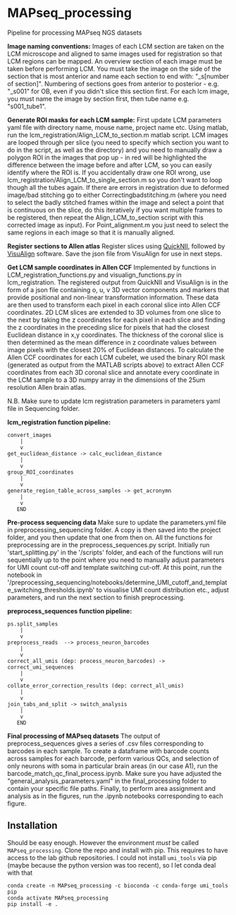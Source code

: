 # MAPseq_processing
Pipeline for processing MAPseq NGS datasets

**Image naming conventions:**
Images of each LCM section are taken on the LCM microscope and aligned to same images used for registration so that LCM regions can be mapped. An overview section of each image must be taken before performing LCM. You must take the image on the side of the section that is most anterior and name each section to end with: "_s[number of section]". Numbering of sections goes from anterior to posterior - e.g. "_s001" for OB, even if you didn't slice this section first. For each lcm image, you must name the image by section first, then tube name e.g. "s001_tube1".

**Generate ROI masks for each LCM sample:**
First update LCM parameters yaml file with directory name, mouse name, project name etc.
Using matlab, run the lcm_registration/Align_LCM_to_section.m matlab script. LCM images are looped through per slice (you need to specify which section you want to do in the script, as well as the directory) and you need to manually draw a polygon ROI in the images that pop up - in red will be highlighted the difference between the image before and after LCM, so you can easily identify where the ROI is. If you accidentally draw one ROI wrong, use lcm_registration/Align_LCM_to_single_section.m so you don't want to loop though all the tubes again. If there are errors in registration due to deformed image/bad stitching go to either Correctingbadstitching.m (where you need to select the badly stitched frames within the image and select a point that is continuous on the slice, do this iteratively if you want multiple frames to be registered, then repeat the Align_LCM_to_section script with this corrected image as input). For Point_alignment.m you just need to select the same regions in each image so that it is manually aligned.

**Register sections to Allen atlas**
Register slices using [QuickNII](https://quicknii.readthedocs.io/en/latest/), followed by [VisuAlign](https://visualign.readthedocs.io/en/latest/) software. Save the json file from VisuAlign for use in next steps.

**Get LCM sample coordinates in Allen CCF**
Implemented by functions in LCM_registration_functions.py and visualign_functions.py in lcm_registration. The registered output from QuickNII and VisuAlign is in the form of a json file containing o, u, v 3D vector components and markers that provide positional and non-linear transformation information. These data are then used to transform each pixel in each coronal slice into Allen CCF coordinates. 2D LCM slices are extended to 3D volumes from one slice to the next by taking the z coordinates for each pixel in each slice and finding the z coordinates in the preceding slice for pixels that had the closest Euclidean distance in x,y coordinates. The thickness of the coronal slice is then determined as the mean difference in z coordinate values between image pixels with the closest 20% of Euclidean distances. To calculate the Allen CCF coordinates for each LCM cubelet, we used the binary ROI mask (generated as output from the MATLAB scripts above) to extract Allen CCF coordinates from each 3D coronal slice and annotate every coordinate in the LCM sample to a 3D numpy array in the dimensions of the 25um resolution Allen brain atlas.

N.B. Make sure to update lcm registration parameters in parameters yaml file in Sequencing folder.

**lcm_registration function pipeline:**
```
convert_images
    |
    v
get_euclidean_distance -> calc_euclidean_distance
    |
    v       
group_ROI_coordinates
    |
    v
generate_region_table_across_samples -> get_acronymn
    |
    v
   END
```
**Pre-process sequencing data**
Make sure to update the parameters.yml file in preprocessing_sequencing folder. A copy is then saved into the project folder, and you then update that one from then on.
All the functions for preprocessing are in the preprocess_sequences.py script. Initially run 'start_splitting.py' in the '/scripts' folder, and each of the functions will run sequentially up to the point where you need to manually adjust parameters for UMI count cut-off and template switching cut-off. At this point, run the notebook in '/preprocessing_sequencing/notebooks/determine_UMI_cutoff_and_template_switching_thresholds.ipynb' to visualise UMI count distribution etc., adjust parameters, and run the next section to finish preprocessing.

**preprocess_sequences function pipeline:**
```
ps.split_samples
    |
    v
preprocess_reads  --> process_neuron_barcodes
    |
    v
correct_all_umis (dep: process_neuron_barcodes) -> correct_umi_sequences
    |
    v       
collate_error_correction_results (dep: correct_all_umis)
    |
    v
join_tabs_and_split -> switch_analysis
    |
    v
   END
```        

**Final processing of MAPseq datasets**
The output of preprocess_sequences gives a series of .csv files corresponding to barcodes in each sample. To create a dataframe with barcode counts across samples for each barcode, perform various QCs, and selection of only neurons with soma in particular brain areas (in our case A1), run the barcode_match_qc_final_process.ipynb. Make sure you have adjusted the "general_analysis_parameters.yaml" in the final_processing folder to contain your specific file paths. Finally, to perform area assignment and analysis as in the figures, run the .ipynb notebooks corresponding to each figure.


## Installation

Should be easy enough. However the environment *must* be called `MAPseq_processing`.
Clone the repo and install with pip. This requires to have access to the lab github 
repositories.
I could not install `umi_tools` via pip (maybe because the python version was too
recent), so I let conda deal with that

```
conda create -n MAPseq_processing -c bioconda -c conda-forge umi_tools pip
conda activate MAPseq_processing
pip install -e .
```